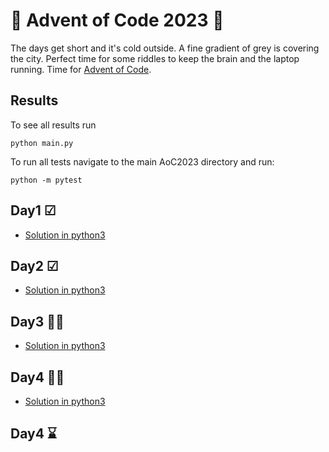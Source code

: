 # 🌟 Advent of Code 2023 🌟

The days get short and it's cold outside. A fine gradient of grey is covering the city.
Perfect time for some riddles to keep the brain and the laptop running. Time for [Advent of Code](https://adventofcode.com/2023).

## Results
To see all results run

`python main.py`

To run all tests navigate to the main AoC2023 directory and run:

`python -m pytest`

## Day1 ☑
+ [Solution in python3](./day1.py)

## Day2 ☑
+ [Solution in python3](./day2.py)

## Day3 👩‍💻
+ [Solution in python3](./day3.py)

## Day4 👩‍💻
+ [Solution in python3](./day4.py)

## Day4 ⌛️